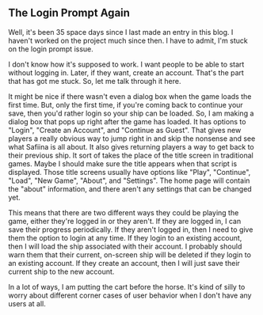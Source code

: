 ## The Login Prompt Again

Well, it's been 35 space days since I last made an entry in this blog.  I haven't worked on the project much since then.  I have to admit, I'm stuck on the login prompt issue.  

I don't know how it's supposed to work.  I want people to be able to start without logging in. Later, if they want, create an account.  That's the part that has got me stuck.  So, let me talk through it here.

It might be nice if there wasn't even a dialog box when the game loads the first time.  But, only the first time, if you're coming back to continue your save, then you'd rather login so your ship can be loaded.  So, I am making a dialog box that pops up right after the game has loaded.  It has options to "Login", "Create an Account", and "Continue as Guest".  That gives new players a really obvious way to jump right in and skip the nonsense and see what Safiina is all about.  It also gives returning players a way to get back to their previous ship.  It sort of takes the place of the title screen in traditional games.  Maybe I should make sure the title appears when that script is displayed.  Those title screens usually have options like "Play", "Continue", "Load", "New Game", "About", and "Settings".  The home page will contain the "about" information, and there aren't any settings that can be changed yet. 

This means that there are two different ways they could be playing the game, either they're logged in or they aren't.  If they are logged in, I can save their progress periodically.  If they aren't logged in, then I need to give them the option to login at any time.  If they login to an existing account, then I will load the ship associated with their account.  I probably should warn them that their current, on-screen ship will be deleted if they login to an existing account.  If they create an account, then I will just save their current ship to the new account.

In a lot of ways, I am putting the cart before the horse.  It's kind of silly to worry about different corner cases of user behavior when I don't have any users at all.